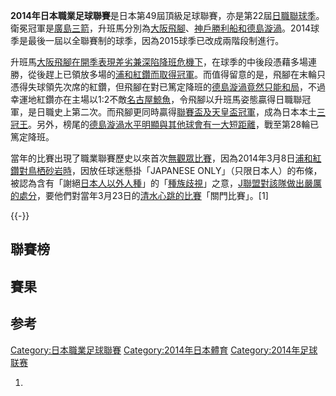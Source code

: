 **2014年日本職業足球聯賽**是日本第49屆頂級足球聯賽，亦是第22屆[日職聯球季](https://zh.wikipedia.org/wiki/日職聯 "wikilink")。衛冕冠軍是[廣島三箭](../Page/廣島三箭.md "wikilink")，升班馬分別為[大阪飛腳](../Page/大阪飛腳.md "wikilink")、[神戶勝利船和](../Page/神戶勝利船.md "wikilink")[德島漩渦](../Page/德島漩渦.md "wikilink")。2014球季是最後一屆以全聯賽制的球季，因為2015球季已改成兩階段制進行。

升班馬[大阪飛腳在開季表現差劣兼深陷降班危機下](../Page/大阪飛腳.md "wikilink")，在球季的中後段憑藉多場連勝，從後趕上已領放多場的[浦和紅鑽而取得冠軍](../Page/浦和紅鑽.md "wikilink")。而值得留意的是，飛腳在末輪只憑得失球領先次席的紅鑽，但飛腳在對已篤定降班的[德島漩渦竟然只能和局](../Page/德島漩渦.md "wikilink")，不過幸運地紅鑽亦在主場以1:2不敵[名古屋鯨魚](../Page/名古屋鯨魚.md "wikilink")，令飛腳以升班馬姿態贏得日職聯冠軍，是日職史上第二次。而飛腳更同時贏得[聯賽盃及](../Page/日本聯賽盃.md "wikilink")[天皇盃冠軍](https://zh.wikipedia.org/wiki/天皇盃 "wikilink")，成為日本本土[三冠王](https://zh.wikipedia.org/wiki/三冠王 "wikilink")。另外，榜尾的[德島漩渦水平明顯與其他球會有一大短距離](../Page/德島漩渦.md "wikilink")，戰至第28輪已篤定降班。

當年的比賽出現了職業聯賽歷史以來首次[無觀眾比賽](../Page/無觀眾比賽.md "wikilink")，因為2014年3月8日[浦和紅鑽對](../Page/浦和紅鑽.md "wikilink")[鳥栖砂岩時](../Page/鳥栖砂岩.md "wikilink")，因放任球迷懸掛「JAPANESE
ONLY」（只限日本人）的布條，被認為含有「謝絕[日本人以外人種](../Page/日本人.md "wikilink")」的「[種族歧視](https://zh.wikipedia.org/wiki/種族歧視 "wikilink")」之意，[J聯盟對該隊做出嚴厲的處分](https://zh.wikipedia.org/wiki/J聯盟 "wikilink")，要他們對當年3月23日的[清水心跳的比賽](../Page/清水心跳.md "wikilink")「關門比賽」。\[1\]

{{-}}

## 聯賽榜

## 賽果

## 参考

<noinclude>

</noinclude>

[Category:日本職業足球聯賽](https://zh.wikipedia.org/wiki/Category:日本職業足球聯賽 "wikilink")
[Category:2014年日本體育](https://zh.wikipedia.org/wiki/Category:2014年日本體育 "wikilink")
[Category:2014年足球联赛](https://zh.wikipedia.org/wiki/Category:2014年足球联赛 "wikilink")

1.